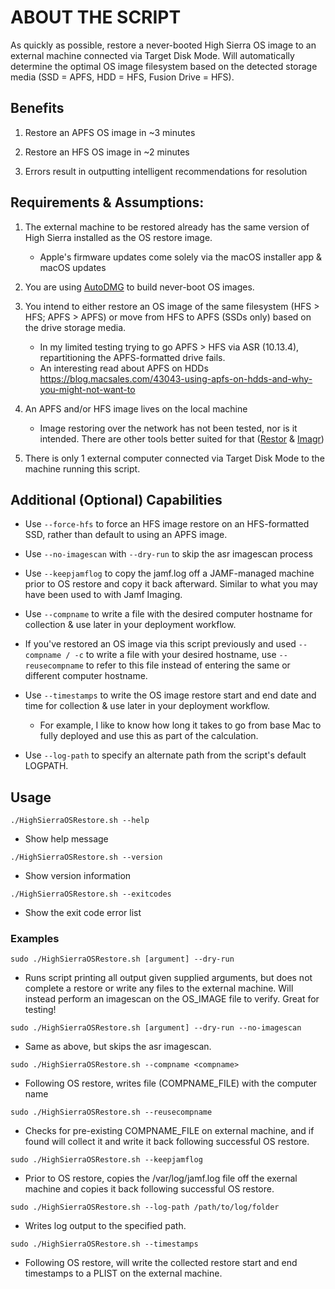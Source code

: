 
# ABOUT THE SCRIPT

As quickly as possible, restore a never-booted High Sierra OS image to an external machine
connected via Target Disk Mode.  Will automatically determine the optimal OS image filesystem
based on the detected storage media (SSD = APFS, HDD = HFS, Fusion Drive = HFS).

## Benefits

1. Restore an APFS OS image in ~3 minutes

2. Restore an HFS OS image in ~2 minutes

3. Errors result in outputting intelligent recommendations for resolution

## Requirements & Assumptions:

1. The external machine to be restored already has the same version of High Sierra installed
as the OS restore image.
	- Apple's firmware updates come solely via the macOS installer app & macOS updates

2. You are using [AutoDMG](https://github.com/MagerValp/AutoDMG) to build never-boot OS images.

3. You intend to either restore an OS image of the same filesystem (HFS > HFS; APFS > APFS)
or move from HFS to APFS (SSDs only) based on the drive storage media.
	- In my limited testing trying to go APFS > HFS via ASR (10.13.4), repartitioning the APFS-formatted drive fails.
	- An interesting read about APFS on HDDs https://blog.macsales.com/43043-using-apfs-on-hdds-and-why-you-might-not-want-to

4. An APFS and/or HFS image lives on the local machine
	- Image restoring over the network has not been tested, nor is it intended. There are other tools better suited for that ([Restor](https://github.com/google/restor) & [Imagr](https://github.com/grahamgilbert/imagr))

5. There is only 1 external computer connected via Target Disk Mode to the machine running this script.  

## Additional (Optional) Capabilities

- Use `--force-hfs` to force an HFS image restore on an HFS-formatted SSD, rather than default to using an APFS image.

- Use `--no-imagescan` with `--dry-run` to skip the asr imagescan process

- Use `--keepjamflog` to copy the jamf.log off a JAMF-managed machine prior to OS restore and copy it back afterward. Similar to what you may have been used to with Jamf Imaging.

- Use `--compname` to write a file with the desired computer hostname for collection & use later in your deployment workflow.

- If you've restored an OS image via this script previously and used `--compname / -c` to write a file with your desired hostname, use `--reusecompname` to refer to this file instead of entering the same or different computer hostname.

- Use `--timestamps` to write the OS image restore start and end date and time for collection & use later in your deployment workflow.
	- For example, I like to know how long it takes to go from base Mac to fully deployed and use this as part of the calculation.

- Use `--log-path` to specify an alternate path from the script's default LOGPATH.

## Usage

`./HighSierraOSRestore.sh --help`
- Show help message

`./HighSierraOSRestore.sh --version`
- Show version information

`./HighSierraOSRestore.sh --exitcodes`
- Show the exit code error list

### Examples

`sudo ./HighSierraOSRestore.sh [argument] --dry-run`
- Runs script printing all output given supplied arguments, but does not complete a restore or write any files to the external machine. Will instead perform an imagescan on the OS_IMAGE file to verify. Great for testing!

`sudo ./HighSierraOSRestore.sh [argument] --dry-run --no-imagescan`
- Same as above, but skips the asr imagescan.

`sudo ./HighSierraOSRestore.sh --compname <compname>`
- Following OS restore, writes file (COMPNAME_FILE) with the computer name

`sudo ./HighSierraOSRestore.sh --reusecompname`
- Checks for pre-existing COMPNAME_FILE on external machine, and if found will collect it and write it back following successful OS restore.

`sudo ./HighSierraOSRestore.sh --keepjamflog`
- Prior to OS restore, copies the /var/log/jamf.log file off the exernal machine and copies it back following successful OS restore.

`sudo ./HighSierraOSRestore.sh --log-path /path/to/log/folder`
- Writes log output to the specified path.

`sudo ./HighSierraOSRestore.sh --timestamps`
- Following OS restore, will write the collected restore start and end timestamps to a PLIST on the external machine.
